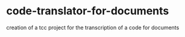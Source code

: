 # code-translator-for-documents
creation of a tcc project for the transcription of a code for documents
